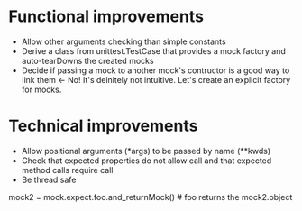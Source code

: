 Functional improvements
=======================

- Allow other arguments checking than simple constants
- Derive a class from unittest.TestCase that provides a mock factory and auto-tearDowns the created mocks
- Decide if passing a mock to another mock's contructor is a good way to link them <- No! It's deinitely not intuitive. Let's create an explicit factory for mocks.

Technical improvements
======================

- Allow positional arguments (*args) to be passed by name (**kwds)
- Check that expected properties do not allow call and that expected method calls require call
- Be thread safe



mock2 = mock.expect.foo.and_returnMock()  # foo returns the mock2.object
